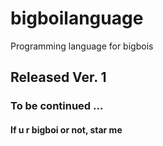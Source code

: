 # bigboilanguage
Programming language for bigbois

## Released Ver. 1

### To be continued ...

#### If u r bigboi or not, star me
